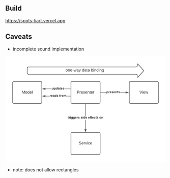 ## Build

https://spots-liart.vercel.app

## Caveats

* incomplete sound implementation

![project structure](./Images/project_structure.png)

* note: does not allow rectangles

